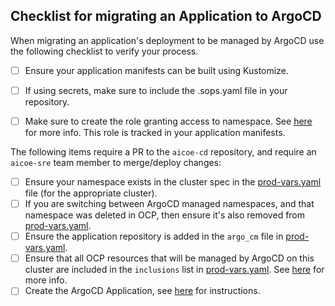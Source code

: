 ## Checklist for migrating an Application to ArgoCD

When migrating an application's deployment to be managed by ArgoCD use the following checklist to verify your process.

- [ ] Ensure your application manifests can be built using Kustomize.
- [ ] If using secrets, make sure to include the .sops.yaml file in your repository.
- [ ] Make sure to create the role granting access to namespace. See [here](cluster_ns_management.md#deploying-to-a-namespace) for more info. This role is tracked in your application manifests.


The following items require a PR to the `aicoe-cd` repository, and require an `aicoe-sre` team member to merge/deploy changes:

- [ ] Ensure your namespace exists in the cluster spec in the [prod-vars.yaml](../vars/prod-vars.yaml) file (for the appropriate cluster).
- [ ] If you are switching between ArgoCD managed namespaces, and that namespace was deleted in OCP, then ensure it's also removed from [prod-vars.yaml](../vars/prod-vars.yaml).
- [ ] Ensure the application repository is added in the `argo_cm` file in [prod-vars.yaml](../vars/prod-vars.yaml).
- [ ] Ensure that all OCP resources that will be managed by ArgoCD on this cluster are included in the `inclusions` list in [prod-vars.yaml](../vars/prod-vars.yaml). See [here](cluster_ns_management.md#cluster-inclusions) for more info.
- [ ] Create the ArgoCD Application, see [here](application_management.md) for instructions.
